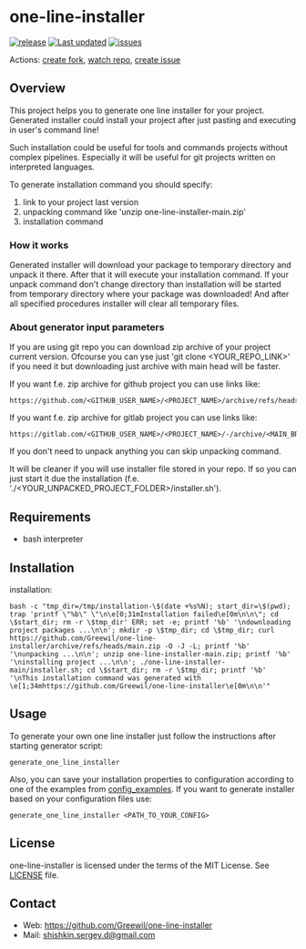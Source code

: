 # one-line-installer
[![release](https://badgen.net/github/release/Greewil/one-line-installer/stable)](https://github.com/Greewil/one-line-installer/releases)
[![Last updated](https://img.shields.io/github/release-date/Greewil/one-line-installer?label=updated)](https://github.com/Greewil/one-line-installer/releases)
[![issues](https://badgen.net/github/issues/Greewil/one-line-installer)](https://github.com/Greewil/one-line-installer/issues)

Actions: [create fork](https://github.com/Greewil/one-line-installer/fork), [watch repo](https://github.com/Greewil/one-line-installer/subscription), [create issue](https://github.com/Greewil/one-line-installer/issues/new)

## Overview

This project helps you to generate one line installer for your project. 
Generated installer could install your project after just pasting and executing in user's command line!

Such installation could be useful for tools and commands projects without complex pipelines.
Especially it will be useful for git projects written on interpreted languages.

To generate installation command you should specify:
1. link to your project last version
2. unpacking command like 'unzip one-line-installer-main.zip'
3. installation command

### How it works

Generated installer will download your package to temporary directory and unpack it there. 
After that it will execute your installation command. 
If your unpack command don't change directory than installation will be started from temporary directory 
where your package was downloaded! 
And after all specified procedures installer will clear all temporary files.

### About generator input parameters
If you are using git repo you can download zip archive of your project current version. 
Ofcourse you can yse just 'git clone <YOUR_REPO_LINK>' if you need it 
but downloading just archive with main head will be faster. 

If you want f.e. zip archive for github project you can use links like:

    https://github.com/<GITHUB_USER_NAME>/<PROJECT_NAME>/archive/refs/heads/<MAIN_BRANCH_NAME>.zip

If you want f.e. zip archive for gitlab project you can use links like:

    https://gitlab.com/<GITHUB_USER_NAME>/<PROJECT_NAME>/-/archive/<MAIN_BRANCH_NAME>/<PROJECT_NAME>.zip

If you don't need to unpack anything you can skip unpacking command.

It will be cleaner if you will use installer file stored in your repo. 
If so you can just start it due the installation (f.e. './<YOUR_UNPACKED_PROJECT_FOLDER>/installer.sh').

## Requirements

- bash interpreter

## Installation

installation:

    bash -c "tmp_dir=/tmp/installation-\$(date +%s%N); start_dir=\$(pwd); trap 'printf \"%b\" \"\n\e[0;31mInstallation failed\e[0m\n\n\"; cd \$start_dir; rm -r \$tmp_dir' ERR; set -e; printf '%b' '\ndownloading project packages ...\n\n'; mkdir -p \$tmp_dir; cd \$tmp_dir; curl https://github.com/Greewil/one-line-installer/archive/refs/heads/main.zip -O -J -L; printf '%b' '\nunpacking ...\n\n'; unzip one-line-installer-main.zip; printf '%b' '\ninstalling project ...\n\n'; ./one-line-installer-main/installer.sh; cd \$start_dir; rm -r \$tmp_dir; printf '%b' '\nThis installation command was generated with \e[1;34mhttps://github.com/Greewil/one-line-installer\e[0m\n\n'"

## Usage

To generate your own one line installer just follow the instructions after starting generator script:

    generate_one_line_installer

Also, you can save your installation properties to configuration according to one of the examples from [config_examples].
If you want to generate installer based on your configuration files use:

    generate_one_line_installer <PATH_TO_YOUR_CONFIG>

## License

one-line-installer is licensed under the terms of the MIT License. See [LICENSE] file.

## Contact

* Web: <https://github.com/Greewil/one-line-installer>
* Mail: <shishkin.sergey.d@gmail.com>

[LICENSE]: https://github.com/Greewil/one-line-installer/blob/master/LICENSE
[config_examples]: https://github.com/Greewil/one-line-installer/blob/generate_from_configs/config_examples
